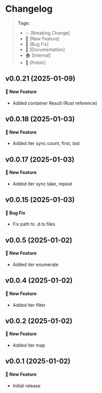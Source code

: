 Changelog
=========

> **Tags:**
> - :boom:       [Breaking Change]
> - :rocket:     [New Feature]
> - :bug:        [Bug Fix]
> - :memo:       [Documentation]
> - :house:      [Internal]
> - :nail_care:  [Polish]

## v0.0.21 (2025-01-09)

#### :rocket: New Feature

* Added container Result (Rust reference)

## v0.0.18 (2025-01-03)

#### :rocket: New Feature

* Added iter sync count, first, last

## v0.0.17 (2025-01-03)

#### :rocket: New Feature

* Added iter sync take, repeat

## v0.0.15 (2025-01-03)

#### :bug: Bug Fix

* Fix path to .d.ts files

## v0.0.5 (2025-01-02)

#### :rocket: New Feature

* Added iter enumerate

## v0.0.4 (2025-01-02)

#### :rocket: New Feature

* Added iter filter

## v0.0.2 (2025-01-02)

#### :rocket: New Feature

* Added iter map

## v0.0.1 (2025-01-02)

#### :rocket: New Feature

* Initial release
